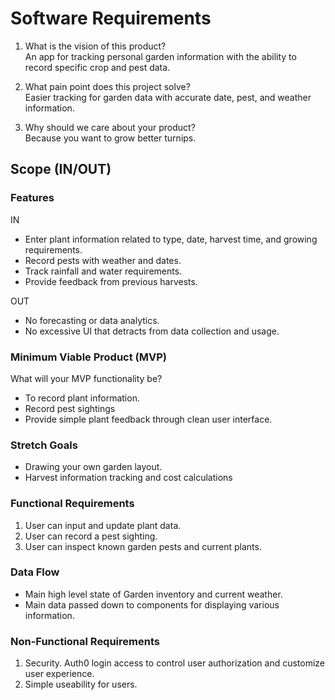 # Software Requirements

1. What is the vision of this product?\
   An app for tracking personal garden information with the ability to record specific crop and pest data.

2. What pain point does this project solve?\
   Easier tracking for garden data with accurate date, pest, and weather information.

3. Why should we care about your product?\
   Because you want to grow better turnips.

## Scope (IN/OUT)

### Features

IN

- Enter plant information related to type, date, harvest time, and growing requirements.
- Record pests with weather and dates.
- Track rainfall and water requirements.
- Provide feedback from previous harvests.

OUT

- No forecasting or data analytics.
- No excessive UI that detracts from data collection and usage.

### Minimum Viable Product (MVP)

What will your MVP functionality be?

- To record plant information.
- Record pest sightings
- Provide simple plant feedback through clean user interface.

### Stretch Goals

- Drawing your own garden layout.
- Harvest information tracking and cost calculations

### Functional Requirements

1. User can input and update plant data.
2. User can record a pest sighting.
3. User can inspect known garden pests and current plants.

### Data Flow

- Main high level state of Garden inventory and current weather.
- Main data passed down to components for displaying various information.

### Non-Functional Requirements

1. Security. Auth0 login access to control user authorization and customize user experience.
2. Simple useability for users.
